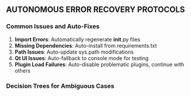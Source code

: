 ## AUTONOMOUS ERROR RECOVERY PROTOCOLS

### Common Issues and Auto-Fixes
1. **Import Errors**: Automatically regenerate __init__.py files
2. **Missing Dependencies**: Auto-install from requirements.txt
3. **Path Issues**: Auto-update sys.path modifications
4. **Qt UI Issues**: Auto-fallback to console mode for testing
5. **Plugin Load Failures**: Auto-disable problematic plugins, continue with others

### Decision Trees for Ambiguous Cases
